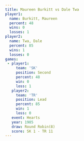 ```yaml
---
title: Maureen Burkitt vs Dale Twa
player1:                
  name: Burkitt, Maureen
  percent: 48           
  wins: 0               
  losses: 1             
player2:                
  name: Twa, Dale       
  percent: 85           
  wins: 1               
  losses: 0             
games:
 - player1:          
     team: 'SK'      
     position: Second
     percent: 48     
     win: 0          
     loss: 1         
   player2:        
     team: 'TR'    
     position: Lead
     percent: 85   
     win: 1        
     loss: 0       
   event: Hearts       
   year: 1985          
   draw: Round Robin(8)
   score: SK 1 - TR 11 
---
```

